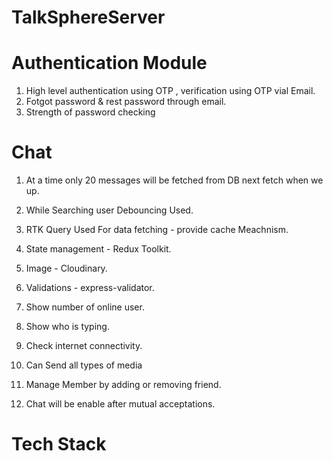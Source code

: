 # TalkSphereServer


<h1> Authentication Module </h1>

1. High level authentication using OTP  , verification using OTP vial Email.
2. Fotgot password  & rest password through email.
3. Strength of password checking



<h1> Chat </h1>

1. At a time only 20 messages will be fetched from DB  next fetch when we up.
2. While Searching user Debouncing Used.
3. RTK Query Used For data fetching - provide cache Meachnism.
4. State management - Redux Toolkit.
5. Image - Cloudinary.
6. Validations - express-validator.
7. Show number of online user.
8. Show who is typing.
9. Check internet connectivity.


10. Can Send all types of media
11. Manage Member by adding or removing friend.
12. Chat will be enable after mutual acceptations.

<h1> Tech Stack </h1>








































